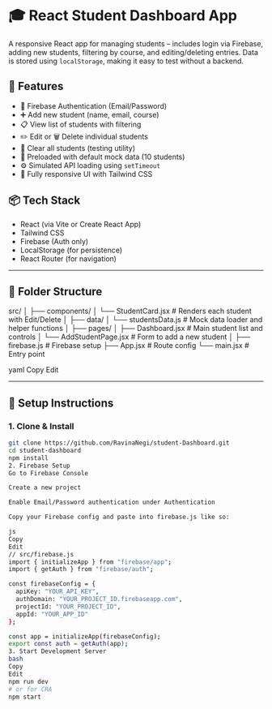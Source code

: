 # 🎓 React Student Dashboard App

A responsive React app for managing students – includes login via Firebase, adding new students, filtering by course, and editing/deleting entries. Data is stored using `localStorage`, making it easy to test without a backend.

## 🚀 Features

- 🔐 Firebase Authentication (Email/Password)
- ➕ Add new student (name, email, course)
- 📋 View list of students with filtering
- ✏️ Edit or 🗑️ Delete individual students
- 🧹 Clear all students (testing utility)
- 🧠 Preloaded with default mock data (10 students)
- ⚙️ Simulated API loading using `setTimeout`
- 📱 Fully responsive UI with Tailwind CSS

## 📦 Tech Stack

- React (via Vite or Create React App)
- Tailwind CSS
- Firebase (Auth only)
- LocalStorage (for persistence)
- React Router (for navigation)

---

## 📁 Folder Structure

src/
│
├── components/
│ └── StudentCard.jsx # Renders each student with Edit/Delete
│
├── data/
│ └── studentsData.js # Mock data loader and helper functions
│
├── pages/
│ ├── Dashboard.jsx # Main student list and controls
│ └── AddStudentPage.jsx # Form to add a new student
│
├── firebase.js # Firebase setup
├── App.jsx # Route config
└── main.jsx # Entry point

yaml
Copy
Edit

---

## 🔧 Setup Instructions

### 1. Clone & Install

```bash
git clone https://github.com/RavinaNegi/student-Dashboard.git
cd student-dashboard
npm install
2. Firebase Setup
Go to Firebase Console

Create a new project

Enable Email/Password authentication under Authentication

Copy your Firebase config and paste into firebase.js like so:

js
Copy
Edit
// src/firebase.js
import { initializeApp } from "firebase/app";
import { getAuth } from "firebase/auth";

const firebaseConfig = {
  apiKey: "YOUR_API_KEY",
  authDomain: "YOUR_PROJECT_ID.firebaseapp.com",
  projectId: "YOUR_PROJECT_ID",
  appId: "YOUR_APP_ID"
};

const app = initializeApp(firebaseConfig);
export const auth = getAuth(app);
3. Start Development Server
bash
Copy
Edit
npm run dev
# or for CRA
npm start